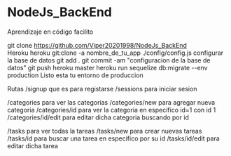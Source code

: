 # NodeJs_BackEnd
Aprendizaje en código facilito

git clone https://github.com/Viper20201998/NodeJs_BackEnd <br>
Heroku
heroku git:clone -a nombre_de_tu_app
./config/config.js configurar la base de datos
git add .
git commit -am "configuracion de la base de datos"
git push heroku master
heroku run sequelize db:migrate --env production
Listo esta tu entorno de produccion

Rutas
/signup que es para registarse
/sessions para iniciar sesion

/categories para ver las categorias
/categories/new para agregar nueva categoria
/categories/id para ver la categoria en especifico id=1 con id 1
/categories/id/edit para editar dicha categoria buscando por id

/tasks para ver todas la tareas
/tasks/new para crear nuevas tareas
/tasks/id para buscar una tarea en especifico por su id
/tasks/id/edit para editar dicha tarea
